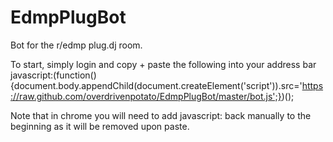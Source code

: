EdmpPlugBot
===========

Bot for the r/edmp plug.dj room.

To start, simply login and copy + paste the following into your address bar
javascript:(function(){document.body.appendChild(document.createElement('script')).src='https://raw.github.com/overdrivenpotato/EdmpPlugBot/master/bot.js';})();

Note that in chrome you will need to add javascript: back manually to the beginning as it will be removed upon paste.
